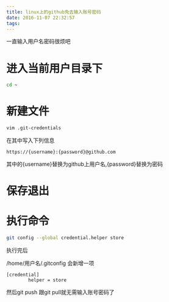 ```yaml
---
title: linux上的github免去输入账号密码
date: 2016-11-07 22:32:57
tags:
---
```


一直输入用户名密码很烦吧

<!-- more -->

 # 进入当前用户目录下

```bash
cd ~
```

 # 新建文件

```bash
vim .git-credentials
```
在其中写入下列信息
```
https://{username}:{password}@github.com
```
其中的{username}替换为github上用户名,{password}替换为密码

 # 保存退出
 
 # 执行命令

```bash
git config --global credential.helper store
```
执行完后

/home/用户名/.gitconfig 会新增一项
```
[credential]
        helper = store
```

然后git push 跟git pull就无需输入账号密码了
